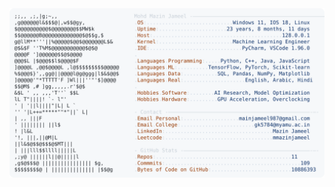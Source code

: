 <picture>
  <source srcset="https://raw.githubusercontent.com/mmazinjameel/mmazinjameel/main/dark_mode.svg?v=1752689748" media="(prefers-color-scheme: dark)">
  <img src="https://raw.githubusercontent.com/mmazinjameel/mmazinjameel/main/light_mode.svg?v=1752689748">
</picture>
